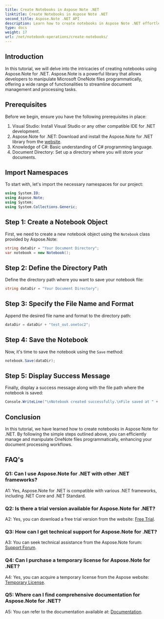 ```yaml
---
title: Create Notebooks in Aspose Note .NET
linktitle: Create Notebooks in Aspose Note .NET
second_title: Aspose.Note .NET API
description: Learn how to create notebooks in Aspose Note .NET effortlessly. Boost your document processing workflows now.
type: docs
weight: 17
url: /net/notebook-operations/create-notebooks/
---
```

## Introduction

In this tutorial, we will delve into the intricacies of creating notebooks using Aspose.Note for .NET. Aspose.Note is a powerful library that allows developers to manipulate Microsoft OneNote files programmatically, offering a wide range of functionalities to streamline document management and processing tasks.

## Prerequisites

Before we begin, ensure you have the following prerequisites in place:

1. Visual Studio: Install Visual Studio or any other compatible IDE for .NET development.
2. Aspose.Note for .NET: Download and install the Aspose.Note for .NET library from the [website](https://releases.aspose.com/note/net/).
3. Knowledge of C#: Basic understanding of C# programming language.
4. Document Directory: Set up a directory where you will store your documents.

## Import Namespaces

To start with, let's import the necessary namespaces for our project:

```csharp
using System.IO;
using Aspose.Note;
using System;
using System.Collections.Generic;
```

## Step 1: Create a Notebook Object

First, we need to create a new notebook object using the `Notebook` class provided by Aspose.Note:

```csharp
string dataDir = "Your Document Directory";
var notebook = new Notebook();
```

## Step 2: Define the Directory Path

Define the directory path where you want to save your notebook file:

```csharp
string dataDir = "Your Document Directory";
```

## Step 3: Specify the File Name and Format

Append the desired file name and format to the directory path:

```csharp
dataDir = dataDir + "test_out.onetoc2";
```

## Step 4: Save the Notebook

Now, it's time to save the notebook using the `Save` method:

```csharp
notebook.Save(dataDir);
```

## Step 5: Display Success Message

Finally, display a success message along with the file path where the notebook is saved:

```csharp
Console.WriteLine("\nNotebook created successfully.\nFile saved at " + dataDir);
```

## Conclusion

In this tutorial, we have learned how to create notebooks in Aspose Note for .NET. By following the simple steps outlined above, you can efficiently manage and manipulate OneNote files programmatically, enhancing your document processing workflows.

## FAQ's

### Q1: Can I use Aspose.Note for .NET with other .NET frameworks?

A1: Yes, Aspose.Note for .NET is compatible with various .NET frameworks, including .NET Core and .NET Standard.

### Q2: Is there a trial version available for Aspose.Note for .NET?

A2: Yes, you can download a free trial version from the website: [Free Trial](https://releases.aspose.com/).

### Q3: How can I get technical support for Aspose.Note for .NET?

A3: You can seek technical assistance from the Aspose.Note forum: [Support Forum](https://forum.aspose.com/c/note/28).

### Q4: Can I purchase a temporary license for Aspose.Note for .NET?

A4: Yes, you can acquire a temporary license from the Aspose website: [Temporary License](https://purchase.aspose.com/temporary-license/).

### Q5: Where can I find comprehensive documentation for Aspose.Note for .NET?

A5: You can refer to the documentation available at: [Documentation](https://reference.aspose.com/note/net/).




